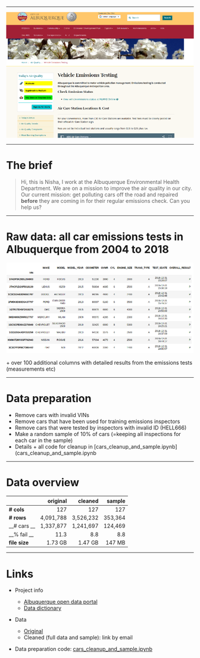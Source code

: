 
------------------------

![Screenshot of Vehicle Emissions Testing Website](abq.png) 

------------------------

# The brief

> Hi, this is Nisha, I work at the Albuquerque Environmental Health Department. We are on a mission to improve the air quality in our city. Our current mission: get polluting cars off the road and repaired **before** they are coming in for their regular emissions check. Can you help us?

------------------------

# Raw data: all car emissions tests in Albuquerque from 2004 to 2018


![Screenshot of Vehicle Emissions Testing Website](data.png) 

\+ over 100 additional columns with detailed results from the emissions tests (measurements etc)

------------------------------------

# Data preparation

* Remove cars with invalid VINs
* Remove cars that have been used for training emissions inspectors
* Remove cars that were tested by inspectors with invalid ID (HELL666)
* Make a random sample of 10% of cars (=keeping all inspections for each car in the sample)
* Details + all code for cleanup in [cars_cleanup_and_sample.ipynb](cars_cleanup_and_sample.ipynb

-------------------------------

# Data overview 

|   | __original__  | __cleaned__  |  __sample__ | 
|---|---:|---:|---:|
|  __# cols__  |  127 | 127  | 127  | 
|  __# rows__ |  4,091,788 |  3,526,232 | 353,364  | 
| __# cars __ | 1,337,877 | 1,241,697 | 124,469 | 
|  __\% fail __ |  11.3 | 8.8  | 8.8  | 
|  __file size__ | 1.73 GB  |  1.47 GB |  147 MB | 

------------------------

# Links

* Project info
    * [Albuquerque open data portal](https://www.cabq.gov/abq-data/)
    * [Data dictionary](http://data.cabq.gov/airquality/vehicleemissions/MetaData.pdf)

* Data
    * [Original](http://data.cabq.gov/airquality/vehicleemissions/prioryears/)
    * Cleaned (full data and sample): link by email

*  Data preparation code: [cars_cleanup_and_sample.ipynb](cars_cleanup_and_sample.ipynb)


